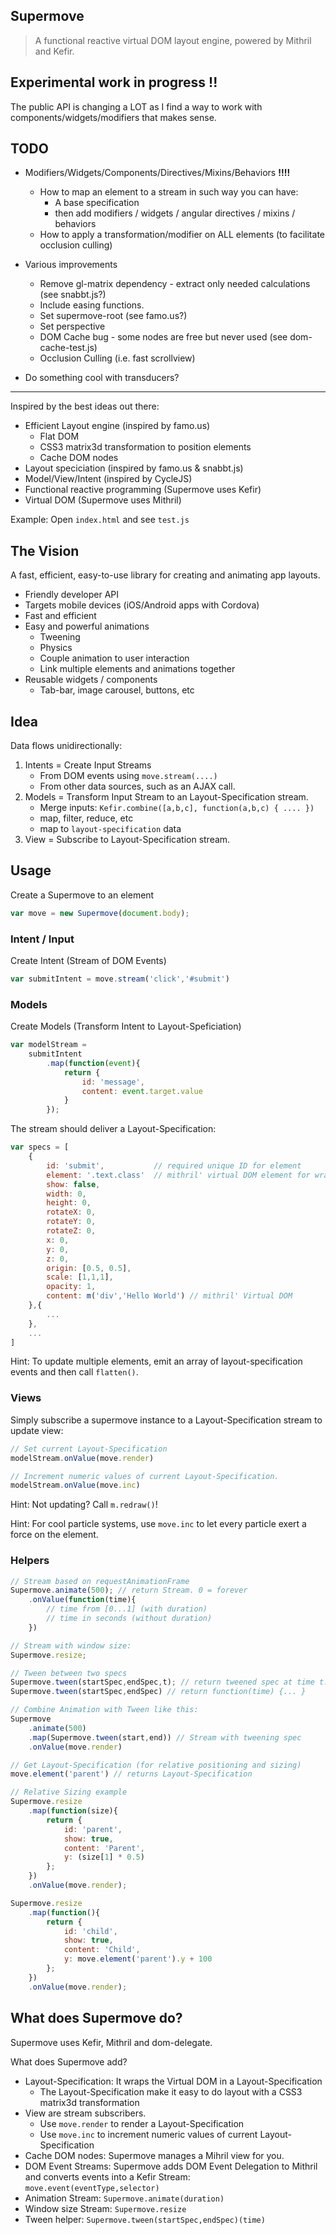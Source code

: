 Supermove
---------
> A functional reactive virtual DOM layout engine, powered by Mithril and Kefir.

## Experimental work in progress !!

The public API is changing a LOT as I find a way to work with components/widgets/modifiers
that makes sense.

## TODO

* Modifiers/Widgets/Components/Directives/Mixins/Behaviors **!!!!**
	* How to map an element to a stream in such way you can have:
		* A base specification
		* then add modifiers / widgets / angular directives / mixins / behaviors
	* How to apply a transformation/modifier on ALL elements (to facilitate occlusion culling)

* Various improvements
	* Remove gl-matrix dependency - extract only needed calculations (see snabbt.js?)
	* Include easing functions.
	* Set supermove-root (see famo.us?)
	* Set perspective
	* DOM Cache bug - some nodes are free but never used (see dom-cache-test.js)
	* Occlusion Culling (i.e. fast scrollview)

* Do something cool with transducers?

---

Inspired by the best ideas out there:

* Efficient Layout engine (inspired by famo.us)
	* Flat DOM
	* CSS3 matrix3d transformation to position elements
	* Cache DOM nodes
* Layout speciciation (inspired by famo.us & snabbt.js)
* Model/View/Intent (inspired by CycleJS)
* Functional reactive programming (Supermove uses Kefir)
* Virtual DOM (Supermove uses Mithril)

Example: Open `index.html` and see `test.js`

## The Vision

A fast, efficient, easy-to-use library for creating
and animating app layouts.

* Friendly developer API
* Targets mobile devices (iOS/Android apps with Cordova)
* Fast and efficient
* Easy and powerful animations
	* Tweening
	* Physics
	* Couple animation to user interaction
	* Link multiple elements and animations together
* Reusable widgets / components
	* Tab-bar, image carousel, buttons, etc


## Idea

Data flows unidirectionally: 

1. Intents = Create Input Streams
	* From DOM events using `move.stream(....)` 
	* From other data sources, such as an AJAX call.
2. Models = Transform Input Stream to an Layout-Specification stream.
	* Merge inputs: `Kefir.combine([a,b,c], function(a,b,c) { .... })`
	* map, filter, reduce, etc
	* map to `layout-specification` data
3. View = Subscribe to Layout-Specification stream.

## Usage

Create a Supermove to an element
```javascript
var move = new Supermove(document.body);
```


### Intent / Input
Create Intent (Stream of DOM Events)
```javascript
var submitIntent = move.stream('click','#submit')
```

### Models

Create Models (Transform Intent to Layout-Speficiation)
```javascript
var modelStream = 
	submitIntent
		.map(function(event){
			return {
				id: 'message',
				content: event.target.value
			}
		});
```

The stream should deliver a Layout-Specification:
```javascript
var specs = [
	{
		id: 'submit',			// required unique ID for element
		element: '.text.class'  // mithril' virtual DOM element for wrapper surface.
		show: false,	
		width: 0,		
		height: 0,
		rotateX: 0,
		rotateY: 0,
		rotateZ: 0,
		x: 0,
		y: 0,
		z: 0,
		origin: [0.5, 0.5],
		scale: [1,1,1],
		opacity: 1,
		content: m('div','Hello World')	// mithril' Virtual DOM
	},{
		...
	},
	...
]
```

Hint: To update multiple elements, emit an array of layout-specification events and then call `flatten()`.

### Views

Simply subscribe a supermove instance to a Layout-Specification stream to update view:
```javascript
// Set current Layout-Specification
modelStream.onValue(move.render)

// Increment numeric values of current Layout-Specification.
modelStream.onValue(move.inc)
```

Hint: Not updating? Call `m.redraw()`!

Hint: For cool particle systems, use `move.inc` to let every particle exert a force on the element.

### Helpers

```javascript
// Stream based on requestAnimationFrame
Supermove.animate(500); // return Stream. 0 = forever
	.onValue(function(time){
		// time from [0...1] (with duration)
		// time in seconds (without duration)
	})

// Stream with window size:
Supermove.resize;

// Tween between two specs
Supermove.tween(startSpec,endSpec,t); // return tweened spec at time t.
Supermove.tween(startSpec,endSpec) // return function(time) {... }

// Combine Animation with Tween like this:
Supermove
	.animate(500)
	.map(Supermove.tween(start,end)) // Stream with tweening spec
	.onValue(move.render)

// Get Layout-Specification (for relative positioning and sizing)
move.element('parent') // returns Layout-Specification

// Relative Sizing example
Supermove.resize
	.map(function(size){
		return {
			id: 'parent',
			show: true,
			content: 'Parent',
			y: (size[1] * 0.5)
		};
	})
	.onValue(move.render);

Supermove.resize
	.map(function(){
		return {
			id: 'child',
			show: true,
			content: 'Child',
			y: move.element('parent').y + 100
		};
	})
	.onValue(move.render);

```

## What does Supermove do?

Supermove uses Kefir, Mithril and dom-delegate.

What does Supermove add?

* Layout-Specification: It wraps the Virtual DOM in a Layout-Specification
	* The Layout-Specification make it easy to do layout with a CSS3 matrix3d transformation
* View are stream subscribers.
	* Use `move.render` to render a Layout-Specification
	* Use `move.inc` to increment numeric values of current Layout-Specification
* Cache DOM nodes: Supermove manages a Mihril view for you.
* DOM Event Streams: Supermove adds DOM Event Delegation to Mithril and converts events into a Kefir Stream: `move.event(eventType,selector)`
* Animation Stream: `Supermove.animate(duration)`
* Window size Stream: `Supermove.resize`
* Tween helper: `Supermove.tween(startSpec,endSpec)(time)`

